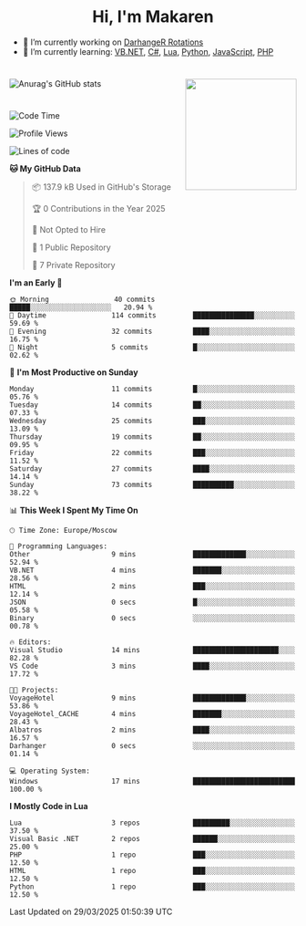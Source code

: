 <div id="header" align="center">
 <h1>Hi, I'm Makaren</h1>
</div>

- 🔭 I’m currently working on <a href="https://darhanger.github.io/rotations/">DarhangeR Rotations</a>
- 🌱 I’m currently learning: <a href="https://learn.microsoft.com/ru-ru/dotnet/visual-basic/">VB.NET</a>, <a href="https://dotnet.microsoft.com/en-us/languages/csharp">C#</a>, <a href="https://www.lua.org">Lua</a>, <a href="https://www.python.org">Python</a>, <a href="https://www.ecma-international.org/publications-and-standards/standards/ecma-262/">JavaScript</a>, <a href="https://www.php.net">PHP</a>
<!--
- 👯 I’m looking to collaborate on ...
- 🤔 I’m looking for help with ...
- 💬 Ask me about ...
- 📫 How to reach me: ...
- 😄 Pronouns: ...
- ⚡ Fun fact: ...
-->
#
![Anurag's GitHub stats](https://github-readme-stats.vercel.app/api?username=MakarenD&text_color=fff&icon_color=435cd9&show_icons=true&theme=dark&bg_color=00000000)<img align="right" src="https://media3.giphy.com/media/LaVp0AyqR5bGsC5Cbm/giphy.gif?cid=ecf05e4702j5mjw4h8mwt6p3xur6xnlpw7ymefs00ez9pcbs&ep=v1_gifs_search&rid=giphy.gif&ct=g" width="195"/> 

#
<!--START_SECTION:waka-->
![Code Time](http://img.shields.io/badge/Code%20Time-610%20hrs%2021%20mins-blue)

![Profile Views](http://img.shields.io/badge/Profile%20Views-0-blue)

![Lines of code](https://img.shields.io/badge/From%20Hello%20World%20I%27ve%20Written-3.0%20million%20lines%20of%20code-blue)

**🐱 My GitHub Data** 

> 📦 137.9 kB Used in GitHub's Storage 
 > 
> 🏆 0 Contributions in the Year 2025
 > 
> 🚫 Not Opted to Hire
 > 
> 📜 1 Public Repository 
 > 
> 🔑 7 Private Repository 
 > 
**I'm an Early 🐤** 

```text
🌞 Morning                40 commits          █████░░░░░░░░░░░░░░░░░░░░   20.94 % 
🌆 Daytime                114 commits         ███████████████░░░░░░░░░░   59.69 % 
🌃 Evening                32 commits          ████░░░░░░░░░░░░░░░░░░░░░   16.75 % 
🌙 Night                  5 commits           █░░░░░░░░░░░░░░░░░░░░░░░░   02.62 % 
```
📅 **I'm Most Productive on Sunday** 

```text
Monday                   11 commits          █░░░░░░░░░░░░░░░░░░░░░░░░   05.76 % 
Tuesday                  14 commits          ██░░░░░░░░░░░░░░░░░░░░░░░   07.33 % 
Wednesday                25 commits          ███░░░░░░░░░░░░░░░░░░░░░░   13.09 % 
Thursday                 19 commits          ██░░░░░░░░░░░░░░░░░░░░░░░   09.95 % 
Friday                   22 commits          ███░░░░░░░░░░░░░░░░░░░░░░   11.52 % 
Saturday                 27 commits          ████░░░░░░░░░░░░░░░░░░░░░   14.14 % 
Sunday                   73 commits          ██████████░░░░░░░░░░░░░░░   38.22 % 
```


📊 **This Week I Spent My Time On** 

```text
🕑︎ Time Zone: Europe/Moscow

💬 Programming Languages: 
Other                    9 mins              █████████████░░░░░░░░░░░░   52.94 % 
VB.NET                   4 mins              ███████░░░░░░░░░░░░░░░░░░   28.56 % 
HTML                     2 mins              ███░░░░░░░░░░░░░░░░░░░░░░   12.14 % 
JSON                     0 secs              █░░░░░░░░░░░░░░░░░░░░░░░░   05.58 % 
Binary                   0 secs              ░░░░░░░░░░░░░░░░░░░░░░░░░   00.78 % 

🔥 Editors: 
Visual Studio            14 mins             █████████████████████░░░░   82.28 % 
VS Code                  3 mins              ████░░░░░░░░░░░░░░░░░░░░░   17.72 % 

🐱‍💻 Projects: 
VoyageHotel              9 mins              █████████████░░░░░░░░░░░░   53.86 % 
VoyageHotel_CACHE        4 mins              ███████░░░░░░░░░░░░░░░░░░   28.43 % 
Albatros                 2 mins              ████░░░░░░░░░░░░░░░░░░░░░   16.57 % 
Darhanger                0 secs              ░░░░░░░░░░░░░░░░░░░░░░░░░   01.14 % 

💻 Operating System: 
Windows                  17 mins             █████████████████████████   100.00 % 
```

**I Mostly Code in Lua** 

```text
Lua                      3 repos             █████████░░░░░░░░░░░░░░░░   37.50 % 
Visual Basic .NET        2 repos             ██████░░░░░░░░░░░░░░░░░░░   25.00 % 
PHP                      1 repo              ███░░░░░░░░░░░░░░░░░░░░░░   12.50 % 
HTML                     1 repo              ███░░░░░░░░░░░░░░░░░░░░░░   12.50 % 
Python                   1 repo              ███░░░░░░░░░░░░░░░░░░░░░░   12.50 % 
```




 Last Updated on 29/03/2025 01:50:39 UTC
<!--END_SECTION:waka-->

